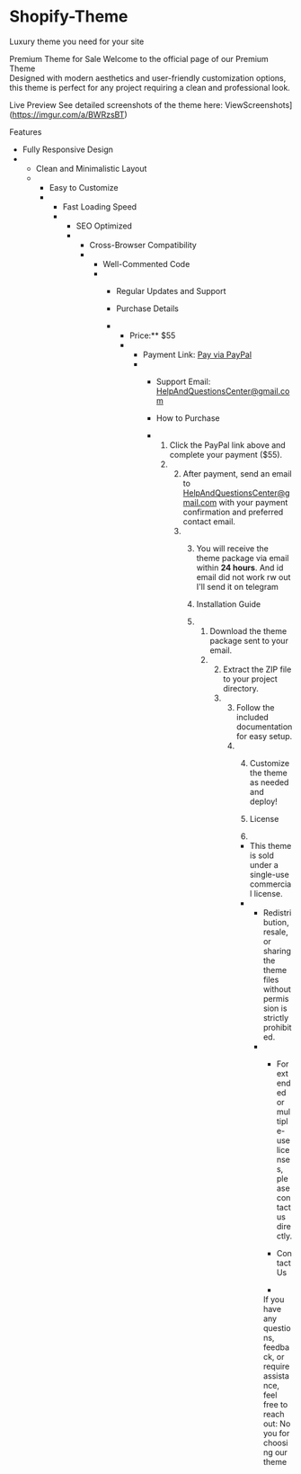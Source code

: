 # Shopify-Theme
Luxury theme you need for your site

Premium Theme for Sale
Welcome to the official page of our Premium Theme  
Designed with modern aesthetics and user-friendly customization options, this theme is perfect for any project requiring a clean and 
professional look.

Live Preview
See detailed screenshots of the theme here: ViewScreenshots](https://imgur.com/a/BWRzsBT)

Features

- Fully Responsive Design
- - Clean and Minimalistic Layout
  - - Easy to Customize
    - - Fast Loading Speed
      - - SEO Optimized
        - - Cross-Browser Compatibility
          - - Well-Commented Code
            - - Regular Updates and Support
             
              -  Purchase Details
             
              -  - Price:** $55
                 - - Payment Link: [Pay via PayPal](https://PayPal.Me/artrendyshop/55)
                   - - Support Email: HelpAndQuestionsCenter@gmail.com
                    
                     - How to Purchase
                    
                     - 1. Click the PayPal link above and complete your payment ($55).
                       2. 2. After payment, send an email to HelpAndQuestionsCenter@gmail.com with your payment confirmation and preferred contact email.
                          3. 3. You will receive the theme package via email within **24 hours**. And id email did not work rw out I'll send it on telegram
                            
                             4. Installation Guide
                            
                             5. 1. Download the theme package sent to your email.
                                2. 2. Extract the ZIP file to your project directory.
                                   3. 3. Follow the included documentation for easy setup.
                                      4. 4. Customize the theme as needed and deploy!
                                        
                                         5. License
                                         6. 
                                         - This theme is sold under a single-use commercial license.
                                         - - Redistribution, resale, or sharing the theme files without permission is strictly prohibited.
                                           - - For extended or multiple-use licenses, please contact us directly.
                                            
                                             - Contact Us
                                             - 
                                             If you have any questions, feedback, or require assistance, feel free to reach out:
No you for choosing our theme

